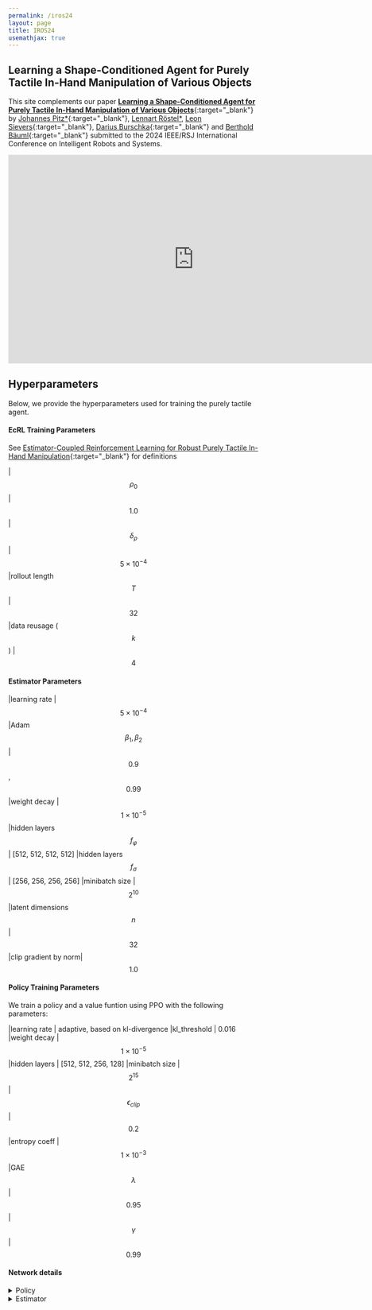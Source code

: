 ```yaml
---
permalink: /iros24
layout: page
title: IROS24
usemathjax: true
---
```

## Learning a Shape-Conditioned Agent for Purely Tactile In-Hand Manipulation of Various Objects

This site complements our paper [**Learning a Shape-Conditioned Agent for Purely Tactile In-Hand Manipulation of Various Objects**](https://arxiv.org/abs/2407.18834){:target="_blank"} by
[Johannes Pitz\*](https://www.linkedin.com/in/johannes-pitz/){:target="_blank"}, [Lennart Röstel\*](https://scholar.google.com/citations?user=BPUd5h0AAAAJ&hl=en&oi=sra), [Leon Sievers](https://www.linkedin.com/in/leon-sievers/){:target="_blank"}, [Darius Burschka](https://scholar.google.com/citations?hl=en&user=y-MzVoUAAAAJ){:target="_blank"} and [Berthold Bäuml](https://scholar.google.com/citations?hl=en&user=fjvpDsEAAAAJ){:target="_blank"} submitted to the 2024 IEEE/RSJ International Conference on Intelligent Robots and Systems.

<p align="center">
<iframe width="746" height="420" src="https://www.youtube.com/embed/aldTETxDbcU?si=mP_s1jbsa338V81j" title="YouTube video player" frameborder="0" allow="accelerometer; autoplay; clipboard-write; encrypted-media; gyroscope; picture-in-picture; web-share" allowfullscreen></iframe>
</p>

## Hyperparameters
Below, we provide the hyperparameters used for training the purely tactile agent.

#### EcRL Training Parameters 
See [Estimator-Coupled Reinforcement Learning for Robust Purely Tactile In-Hand Manipulation](https://arxiv.org/abs/2311.04060){:target="_blank"} for definitions

|$$\rho_0$$ | $$1.0$$
|$$\delta_{\rho}$$ | $$5\times 10^{-4}$$
|rollout length $$T$$| $$32$$
|data reusage ($$k$$) | $$4$$

#### Estimator Parameters

|learning rate | $$5\times 10^{-4}$$
|Adam $$\beta_1, \beta_2$$ | $$0.9$$, $$0.99$$
|weight decay | $$1\times 10^{-5}$$
|hidden layers $$f_{\varphi}$$| [512, 512, 512, 512]
|hidden layers $$f_{\sigma}$$| [256, 256, 256, 256]
|minibatch size | $$2^{10}$$
|latent dimensions $$n$$| $$32$$
|clip gradient by norm| $$1.0$$


#### Policy Training Parameters 
We train a policy and a value funtion using PPO with the following parameters:

|learning rate | adaptive, based on kl-divergence
|kl_threshold | 0.016
|weight decay | $$1\times 10^{-5}$$
|hidden layers | [512, 512, 256, 128]
|minibatch size | $$2^{15}$$
|$$\epsilon_{clip}$$ | $$0.2$$
|entropy coeff | $$1\times 10^{-3}$$
|GAE $$\lambda$$ | $$0.95$$
|$$\gamma$$ | $$0.99$$


#### Network details

<details><summary>Policy</summary>
<pre><code>Network(
  (a2c_network): Network(
    (actor_mlp): D2RLNet(
      (activations): ModuleList(
        (0-3): 4 x ELU(alpha=1.0)
      )
      (linears): ModuleList(
        (0): Linear(in_features=353, out_features=512, bias=True)
        (1): Linear(in_features=865, out_features=512, bias=True)
        (2): Linear(in_features=865, out_features=256, bias=True)
        (3): Linear(in_features=609, out_features=128, bias=True)
      )
    )
    (critic_mlp): D2RLNet(
      (activations): ModuleList(
        (0-3): 4 x ELU(alpha=1.0)
      )
      (linears): ModuleList(
        (0): Linear(in_features=353, out_features=512, bias=True)
        (1): Linear(in_features=865, out_features=512, bias=True)
        (2): Linear(in_features=865, out_features=256, bias=True)
        (3): Linear(in_features=609, out_features=128, bias=True)
      )
    )
    (value): Linear(in_features=128, out_features=1, bias=True)
    (mu): Linear(in_features=128, out_features=12, bias=True)
  )
)</code></pre>
<h5>Inputs</h5>
joint pos + control error: 6 * 24 <br>
goal delta rot: 6 <br>
vec bps: 4**3 * 3 <br>
object pose: 9 <br>
uncertainty: 2 <br>
<br>
</details>

<details><summary>Estimator</summary>
<pre><code>Network(
  (encoder): MLP(
    (model): Sequential(
      (0): Linear(in_features=144, out_features=512, bias=True)
      (1): ReLU()
      (2): Linear(in_features=512, out_features=512, bias=True)
      (3): ReLU()
      (4): Linear(in_features=512, out_features=512, bias=True)
      (5): ReLU()
      (6): Linear(in_features=512, out_features=512, bias=True)
      (7): ReLU()
      (8): Linear(in_features=512, out_features=32, bias=True)
    )
  )
  (transition_model): MLP(
    (model): Sequential(
      (0): Linear(in_features=265, out_features=512, bias=True)
      (1): ReLU()
      (2): Linear(in_features=512, out_features=512, bias=True)
      (3): ReLU()
      (4): Linear(in_features=512, out_features=512, bias=True)
      (5): ReLU()
      (6): Linear(in_features=512, out_features=512, bias=True)
      (7): ReLU()
      (8): Linear(in_features=512, out_features=38, bias=True)
    )
  )
  (sigma_net): MLP(
    (model): Sequential(
      (0): Linear(in_features=32, out_features=256, bias=True)
      (1): ReLU()
      (2): Linear(in_features=256, out_features=256, bias=True)
      (3): ReLU()
      (4): Linear(in_features=256, out_features=256, bias=True)
      (5): ReLU()
      (6): Linear(in_features=256, out_features=256, bias=True)
      (7): ReLU()
      (8): Linear(in_features=256, out_features=2, bias=True)
    )
  )
)</code></pre>
<h5>Encoder input</h5>
joint pos + control error: 6 * 24 <br>
<h5>Transition_model input</h5>
encoder out: 32 <br>
latent: 32 <br>
vec bps: 4**3 * 3 <br>
object pose: 9 <br>
<h5>Transition_model output</h5>
latent: 32 <br>
delta pos: 3 <br>
delta rot: 3 <br>
<h5>Sigma_net input</h5>
latent: 32 <br>
<br>
</details>
